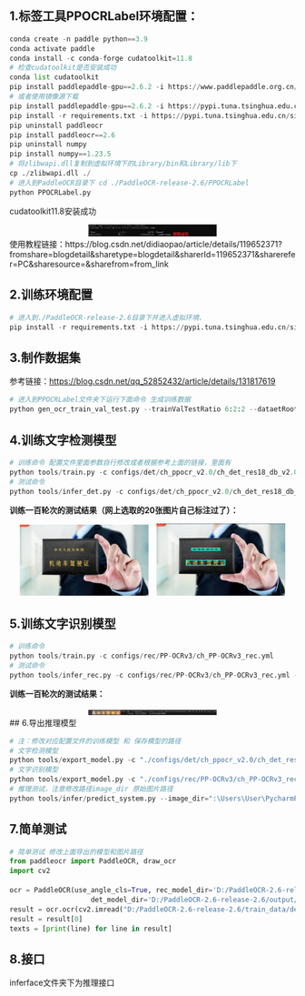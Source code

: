 ## 1.标签工具PPOCRLabel环境配置：

```python
conda create -n paddle python==3.9
conda activate paddle
conda install -c conda-forge cudatoolkit=11.8
# 检查cudatoolkit是否安装成功
conda list cudatoolkit
pip install paddlepaddle-gpu==2.6.2 -i https://www.paddlepaddle.org.cn/packages/stable/cu118/
# 或者使用镜像源下载
pip install paddlepaddle-gpu==2.6.2 -i https://pypi.tuna.tsinghua.edu.cn/simple
pip install -r requirements.txt -i https://pypi.tuna.tsinghua.edu.cn/simple
pip uninstall paddleocr 
pip install paddleocr==2.6
pip uninstall numpy
pip install numpy==1.23.5
# 将zlibwapi.dll复制到虚拟环境下的Library/bin和Library/lib下
cp ./zlibwapi.dll ./
# 进入到PaddleOCR目录下 cd ./PaddleOCR-release-2.6/PPOCRLabel 
python PPOCRLabel.py
```
cudatoolkit11.8安装成功
<div align="center">
  <img src="./images/cudatoolkit.png" width="45%">
</div>
使用教程链接：https://blog.csdn.net/didiaopao/article/details/119652371?fromshare=blogdetail&sharetype=blogdetail&sharerId=119652371&sharerefer=PC&sharesource=&sharefrom=from_link

## 2.训练环境配置

```python
# 进入到./PaddleOCR-release-2.6目录下并进入虚拟环境、
pip install -r requirements.txt -i https://pypi.tuna.tsinghua.edu.cn/simple
```

## 3.制作数据集

参考链接：https://blog.csdn.net/qq_52852432/article/details/131817619

```python
# 进入到PPOCRLabel文件夹下运行下面命令 生成训练数据
python gen_ocr_train_val_test.py --trainValTestRatio 6:2:2 --dataetRootPath ../train_data/drivingData
```

## 4.训练文字检测模型

```python
# 训练命令 配置文件里面参数自行修改或者根据参考上面的链接，里面有
python tools/train.py -c configs/det/ch_ppocr_v2.0/ch_det_res18_db_v2.0.yml
# 测试命令
python tools/infer_det.py -c configs/det/ch_ppocr_v2.0/ch_det_res18_db_v2.0.yml -o Global.pretrained_model=output/ch_db_driving/best_accuracy.pdparams Global.infer_img="C:\Users\User\Desktop\PaddleOCR-release-2.6\train_data\det\test\"
```

**训练一百轮次的测试结果（网上选取的20张图片自己标注过了）：**

<div align="center"> <img src="./images/检测原图.jpg" width="45%" style="display:inline-block; margin-right:10px;"> <img src="./images/检测结果.jpg" width="45%" style="display:inline-block;"> </div>

## 5.训练文字识别模型

```python
# 训练命令
python tools/train.py -c configs/rec/PP-OCRv3/ch_PP-OCRv3_rec.yml
# 测试命令
python tools/infer_rec.py -c configs/rec/PP-OCRv3/ch_PP-OCRv3_rec.yml -o Global.pretrained_model=output/rec/best_accuracy.pdparams Global.infer_img=“C:\Users\User\Desktop\PaddleOCR-release-2.6\train_data\rec\test\”
```

**训练一百轮次的测试结果：**
<div align="center">
  <img src="./images/字体检测结果.jpg" width="45%">
</div>
## 6.导出推理模型

```python
# 注：修改对应配置文件的训练模型 和 保存模型的路径
# 文字检测模型
python tools/export_model.py -c "./configs/det/ch_ppocr_v2.0/ch_det_res18_db_v2.0.yml"
# 文字识别模型
python tools/export_model.py -c "./configs/rec/PP-OCRv3/ch_PP-OCRv3_rec.yml"
# 推理测试，注意修改路径image_dir 原始图片路径
python tools/infer/predict_system.py --image_dir=":\Users\User\PycharmProjects\PaddleOCR-release-2.6\train_data\drivingData\" --det_model_dir="./inference_model/det/" --rec_model_dir="./inference_model/rec"
```

## 7.简单测试

```python
# 简单测试 修改上面导出的模型和图片路径
from paddleocr import PaddleOCR, draw_ocr
import cv2

ocr = PaddleOCR(use_angle_cls=True, rec_model_dir='D:/PaddleOCR-2.6-release-2.6/output/rec',
                    det_model_dir='D:/PaddleOCR-2.6-release-2.6/output/det')
result = ocr.ocr(cv2.imread("D:/PaddleOCR-2.6-release-2.6/train_data/det/train/Snipaste_2025-07-10_14-06-14.png"), cls=True)
result = result[0]
texts = [print(line) for line in result]
```

## 8.接口

inferface文件夹下为推理接口
